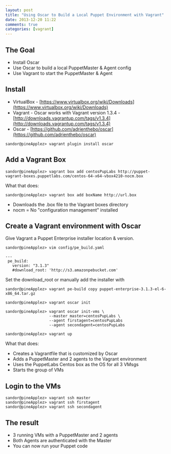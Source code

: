 ```yaml
---
layout: post
title: "Using Oscar to Build a Local Puppet Environment with Vagrant"
date: 2013-12-20 11:22
comments: true
categories: [vagrant]
---
```


## The Goal

- Install Oscar
- Use Oscar to build a local PuppetMaster & Agent config
- Use Vagrant to start the PuppetMaster & Agent

<!-- more -->

## Install

- VirtualBox - [https://www.virtualbox.org/wiki/Downloads](https://www.virtualbox.org/wiki/Downloads)
- Vagrant - Oscar works with Vagrant version 1.3.4 - [http://downloads.vagrantup.com/tags/v1.3.4](http://downloads.vagrantup.com/tags/v1.3.4)
- Oscar - [https://github.com/adrienthebo/oscar](https://github.com/adrienthebo/oscar)

```
sandor@pineApplez> vagrant plugin install oscar
```


## Add a Vagrant Box

```
sandor@pineApplez> vagrant box add centosPupLabs http://puppet-vagrant-boxes.puppetlabs.com/centos-64-x64-vbox4210-nocm.box
```

What that does:

```
sandor@pineApplez> vagrant box add boxName http://url.box
```

- Downloads the .box file to the Vagrant boxes directory
- nocm = No "configuration management" installed


## Create a Vagrant environment with Oscar

Give Vagrant a Puppet Enterprise installer location & version.

```
sandor@pineApplez> vim config/pe_build.yaml

---
 pe_build:
   version: "3.1.3"
   #download_root: 'http://s3.amazonpebucket.com'

```

Set the download_root or manually add the installer with

```
sandor@pineApplez> vagrant pe-build copy puppet-enterprise-3.1.3-el-6-x86_64.tar.gz
```

``` 
sandor@pineApplez> vagrant oscar init
```

```
sandor@pineApplez> vagrant oscar init-vms \
                   --master master=centosPupLabs \
                   --agent firstagent=centosPupLabs 
                   --agent secondagent=centosPupLabs
```

```
sandor@pineApplez> vagrant up
```

What that does:

- Creates a Vagrantfile that is customized by Oscar
- Adds a PuppetMaster and 2 agents to the Vagrant environment
- Uses the PuppetLabs Centos box as the OS for all 3 VMsgs 
- Starts the group of VMs


## Login to the VMs

```
sandor@pineApplez> vagrant ssh master
sandor@pineApplez> vagrant ssh firstagent
sandor@pineApplez> vagrant ssh secondagent
```



## The result

- 3 running VMs with a PuppetMaster and 2 agents
- Both Agents are authenticated with the Master
- You can now run your Puppet code 

